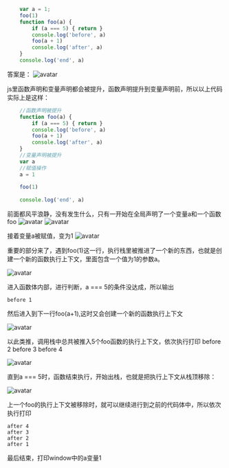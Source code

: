 ```javascript
    var a = 1;
    foo(1)
    function foo(a) {
        if (a === 5) { return }
        console.log('before', a)
        foo(a + 1)
        console.log('after', a)
    }
    console.log('end', a)
```

答案是：
![avatar](document/imgs/结果.png)

js里函数声明和变量声明都会被提升，函数声明提升到变量声明前，所以以上代码实际上是这样：
```javascript
    //函数声明被提升
    function foo(a) {
        if (a === 5) { return }
        console.log('before', a)
        foo(a + 1)
        console.log('after', a)
    }
    //变量声明被提升
    var a
    //赋值操作
    a = 1
    
    foo(1)
    
    console.log('end', a)
```

前面都风平浪静，没有发生什么，只有一开始在全局声明了一个变量a和一个函数foo
![avatar](document/imgs/stack1.png)
![avatar](document/imgs/stack1_1.png)

接着变量a被赋值，变为1
![avatar](document/imgs/stack2.png)

重要的部分来了，遇到foo(1)这一行，执行栈里被推进了一个新的东西，也就是创建一个新的函数执行上下文，里面包含一个值为1的参数a。

![avatar](document/imgs/stack3.png)



进入函数体内部，进行判断，a === 5的条件没达成，所以输出
    
    before 1

然后进入到下一行foo(a+1),这时又会创建一个新的函数执行上下文

![avatar](document/imgs/stack4.png)

以此类推，调用栈中总共被推入5个foo函数的执行上下文，依次执行打印
    before 2
    before 3
    before 4

![avatar](document/imgs/stack5.png)

直到a === 5时，函数结束执行，开始出栈，也就是把执行上下文从栈顶移除：

![avatar](document/imgs/stack6.png)

上一个foo的执行上下文被移除时，就可以继续进行到之前的代码体中，所以依次执行打印
    
    after 4
    after 3
    after 2
    after 1

最后结束，打印window中的a变量1




